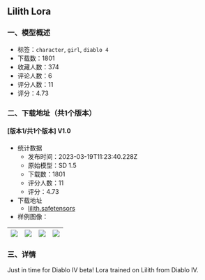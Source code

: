 ## Lilith Lora
### 一、模型概述

- 标签：`character`, `girl`, `diablo 4`
- 下载数：1801
- 收藏人数：374
- 评论人数：6
- 评分人数：11
- 评分：4.73

### 二、下载地址（共1个版本）

#### [版本1/共1个版本] V1.0

- 统计数据
  - 发布时间：2023-03-19T11:23:40.228Z
  - 原始模型：SD 1.5
  - 下载数：1801
  - 评分人数：11
  - 评分：4.73
- 下载地址
  - [lilith.safetensors](https://civitai.com/api/download/models/25185)
- 样例图像：

| <img src="https://image.civitai.com/xG1nkqKTMzGDvpLrqFT7WA/825d0f77-c279-42aa-df38-7b9e8a7b1500/width=450/276690.jpeg" /> | <img src="https://image.civitai.com/xG1nkqKTMzGDvpLrqFT7WA/3f294cea-98dc-4c7b-f9c2-872f4490ca00/width=450/281046.jpeg" /> | <img src="https://image.civitai.com/xG1nkqKTMzGDvpLrqFT7WA/0005921c-650e-453f-f1c3-8f928936ed00/width=450/281045.jpeg" /> | <img src="https://image.civitai.com/xG1nkqKTMzGDvpLrqFT7WA/5436ed5d-8b34-4464-c428-feba80307400/width=450/281044.jpeg" /> |
| ---- | ---- | ---- | ---- |


### 三、详情
<p>Just in time for Diablo IV beta! Lora trained on Lilith from Diablo IV. </p>